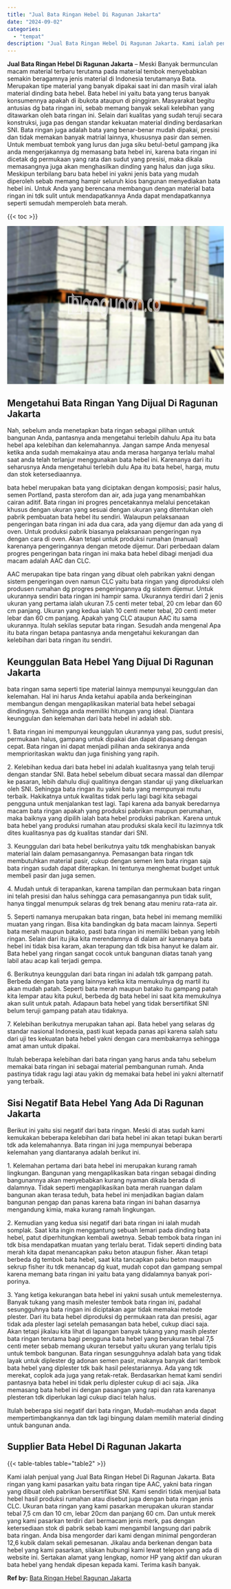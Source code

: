 ```yaml
---
title: "Jual Bata Ringan Hebel Di Ragunan Jakarta"
date: "2024-09-02"
categories: 
  - "tempat"
description: "Jual Bata Ringan Hebel Di Ragunan Jakarta. Kami ialah penjual yang Jual Bata Ringan Hebel Di Ragunan Jakarta. Bata ringan yang kami pasarkan yaitu bata ringa..."
---
```


**Jual Bata Ringan Hebel Di Ragunan Jakarta** – Meski Banyak bermunculan macam material terbaru terutama pada material tembok menyebabkan semakin beragamnya jenis material di Indonesia terutamanya Bata. Merupakan tipe material yang banyak dipakai saat ini dan masih viral ialah material dinding bata hebel. Bata hebel ini yaitu bata yang terus banyak konsumennya apakah di ibukota ataupun di pinggiran. Masyarakat begitu antusias dg bata ringan ini, sebab memang banyak sekali kelebihan yang ditawarkan oleh bata ringan ini. Selain dari kualitas yang sudah teruji secara konstruksi, juga pas dengan standar kekuatan material dinding berdasarkan SNI. Bata ringan juga adalah bata yang benar-benar mudah dipakai, presisi dan tidak memakan banyak matrial lainnya, khususnya pasir dan semen. Untuk membuat tembok yang lurus dan juga siku betul-betul gampang jika anda mengerjakannya dg memasang bata hebel ini, karena bata ringan ini dicetak dg permukaan yang rata dan sudut yang presisi, maka dikala memasangnya juga akan menghasilkan dinding yang halus dan juga siku. Meskipun terbilang baru bata hebel ini yakni jenis bata yang mudah diperoleh sebab memang hampir seluruh kios bangunan menyediakan bata hebel ini. Untuk Anda yang berencana membangun dengan material bata ringan ini tdk sulit untuk mendapatkannya Anda dapat mendapatkannya seperti semudah memperoleh bata merah.

{{< toc >}}

![Jual Bata Ringan Hebel Di Ragunan Jakarta](/images/jual-hebel-murah-03.png)

## Mengetahui Bata Ringan Yang Dijual Di Ragunan Jakarta

Nah, sebelum anda menetapkan bata ringan sebagai pilihan untuk bangunan Anda, pantasnya anda mengetahui terlebih dahulu Apa itu bata hebel apa kelebihan dan kelemahannya. Jangan sampe Anda menyesal ketika anda sudah memakainya atau anda merasa harganya terlalu mahal saat anda telah terlanjur menggunakan bata hebel ini. Karenanya dari itu seharusnya Anda mengetahui terlebih dulu Apa itu bata hebel, harga, mutu dan stok ketersediaannya.

bata hebel merupakan bata yang diciptakan dengan komposisi; pasir halus, semen Portland, pasta sterofom dan air, ada juga yang menambahkan cairan aditif. Bata ringan ini progres pencetakannya melalui pencetakan khusus dengan ukuran yang sesuai dengan ukuran yang ditentukan oleh pabrik pembuatan bata hebel itu sendiri. Walaupun pelaksanaan pengeringan bata ringan ini ada dua cara, ada yang dijemur dan ada yang di oven. Untuk produksi pabrik biasanya pelaksanaan pengeringan nya dengan cara di oven. Akan tetapi untuk produksi rumahan (manual) karenanya pengeringannya dengan metode dijemur. Dari perbedaan dalam progres pengeringan bata ringan ini maka bata hebel dibagi menjadi dua macam adalah AAC dan CLC.

AAC merupakan tipe bata ringan yang dibuat oleh pabrikan yakni dengan sistem pengeringan oven namun CLC yaitu bata ringan yang diproduksi oleh produsen rumahan dg progres pengeringannya dg sistem dijemur. Untuk ukurannya sendiri bata ringan ini hampir sama. Ukurannya terdiri dari 2 jenis ukuran yang pertama ialah ukuran 7.5 centi meter tebal, 20 cm lebar dan 60 cm panjang. Ukuran yang kedua ialah 10 centi meter tebal, 20 centi meter lebar dan 60 cm panjang. Apakah yang CLC ataupun AAC itu sama ukurannya. Itulah sekilas seputar bata ringan. Sesudah anda mengenal Apa itu bata ringan betapa pantasnya anda mengetahui kekurangan dan kelebihan dari bata ringan itu sendiri.

## Keunggulan Bata Hebel Yang Dijual Di Ragunan Jakarta

bata ringan sama seperti tipe material lainnya mempunyai keunggulan dan kelemahan. Hal ini harus Anda ketahui apabila anda berkeinginan membangun dengan mengaplikasikan material bata hebel sebagai dindingnya. Sehingga anda memiliki hitungan yang ideal. Diantara keunggulan dan kelemahan dari bata hebel ini adalah sbb.

1\. Bata ringan ini mempunyai keunggulan ukurannya yang pas, sudut presisi, permukaan halus, gampang untuk dipakai dan dapat dipasang dengan cepat. Bata ringan ini dapat menjadi pilihan anda sekiranya anda memprioritaskan waktu dan juga finishing yang rapih.

2\. Kelebihan kedua dari bata hebel ini adalah kualitasnya yang telah teruji dengan standar SNI. Bata hebel sebelum dibuat secara massal dan dilempar ke pasaran, lebih dahulu diuji qualitinya dengan standar uji yang dikeluarkan oleh SNI. Sehingga bata ringan itu yakni bata yang mempunyai mutu terbaik. Hakikatnya untuk kwalitas tidak perlu lagi bagi kita sebagai pengguna untuk menjalankan test lagi. Tapi karena ada banyak beredarnya macam bata ringan apakah yang produksi pabrikan maupun perumahan, maka baiknya yang dipilih ialah bata hebel produksi pabrikan. Karena untuk bata hebel yang produksi rumahan atau produksi skala kecil itu lazimnya tdk dites kualitasnya pas dg kualitas standar dari SNI.

3\. Keunggulan dari bata hebel berikutnya yaitu tdk menghabiskan banyak material lain dalam pemasangannya. Pemasangan bata ringan tdk membutuhkan material pasir, cukup dengan semen lem bata ringan saja bata ringan sudah dapat diterapkan. Ini tentunya menghemat budget untuk membeli pasir dan juga semen.

4\. Mudah untuk di terapankan, karena tampilan dan permukaan bata ringan ini telah presisi dan halus sehingga cara pemasangannya pun tidak sulit, hanya tinggal menumpuk selaras dg trek benang atau meniru rata-rata air.

5\. Seperti namanya merupakan bata ringan, bata hebel ini memang memiliki muatan yang ringan. Bisa kita bandingkan dg bata macam lainnya. Seperti bata merah maupun batako, pasti bata ringan ini memiliki beban yang lebih ringan. Selain dari itu jika kita merendamnya di dalam air karenanya bata hebel ini tidak bisa karam, akan terapung dan tdk bisa hanyut ke dalam air. Bata hebel yang ringan sangat cocok untuk bangunan diatas tanah yang labil atau acap kali terjadi gempa.

6\. Berikutnya keunggulan dari bata ringan ini adalah tdk gampang patah. Berbeda dengan bata yang lainnya ketika kita memukulnya dg martil itu akan mudah patah. Seperti bata merah maupun batako itu gampang patah kita lempar atau kita pukul, berbeda dg bata hebel ini saat kita memukulnya akan sulit untuk patah. Adapaun bata hebel yang tidak bersertifikat SNI belum teruji gampang patah atau tidaknya.

7\. Kelebihan berikutnya merupakan tahan api. Bata hebel yang selaras dg standar nasional Indonesia, pasti kuat kepada panas api karena salah satu dari uji tes kekuatan bata hebel yakni dengan cara membakarnya sehingga amat aman untuk dipakai.

Itulah beberapa kelebihan dari bata ringan yang harus anda tahu sebelum memakai bata ringan ini sebagai material pembangunan rumah. Anda pastinya tidak ragu lagi atau yakin dg memakai bata hebel ini yakni alternatif yang terbaik.

## Sisi Negatif Bata Hebel Yang Ada Di Ragunan Jakarta

Berikut ini yaitu sisi negatif dari bata ringan. Meski di atas sudah kami kemukakan beberapa kelebihan dari bata hebel ini akan tetapi bukan berarti tdk ada kelemahannya. Bata ringan ini juga mempunyai beberapa kelemahan yang diantaranya adalah berikut ini.

1\. Kelemahan pertama dari bata hebel ini merupakan kurang ramah lingkungan. Bangunan yang mengaplikasikan bata ringan sebagai dinding bangunannya akan menyebabkan kurang nyaman dikala berada di dalamnya. Tidak seperti mengaplikasikan bata merah ruangan dalam bangunan akan terasa teduh, bata hebel ini menjadikan bagian dalam bangunan pengap dan panas karena bata ringan ini bahan dasarnya mengandung kimia, maka kurang ramah lingkungan.

2\. Kemudian yang kedua sisi negatif dari bata ringan ini ialah mudah somplak. Saat kita ingin menggantung sebuah lemari pada dinding bata hebel, patut diperhitungkan kembali awetnya. Sebab tembok bata ringan ini tdk bisa mendapatkan muatan yang terlalu berat. Tidak seperti dinding bata merah kita dapat menancapkan paku beton ataupun fisher. Akan tetapi berbeda dg tembok bata hebel, saat kita tancapkan paku beton maupun sekrup fisher itu tdk menancap dg kuat, mudah copot dan gampang sempal karena memang bata ringan ini yaitu bata yang didalamnya banyak pori-porinya.

3\. Yang ketiga kekurangan bata hebel ini yakni susah untuk memelesternya. Banyak tukang yang masih melester tembok bata ringan ini, padahal sesungguhnya bata ringan ini diciptakan agar tidak memakai metode plester. Dari itu bata hebel diproduksi dg permukaan rata dan presisi, agar tidak ada plester lagi setelah pemasangan bata hebel, cukup diaci saja. Akan tetapi jikalau kita lihat di lapangan banyak tukang yang masih plester bata ringan terutama bagi pengguna bata hebel yang berukuran tebal 7,5 centi meter sebab memang ukuran tersebut yaitu ukuran yang terlalu tipis untuk tembok bangunan. Bata ringan sesungguhnya adalah bata yang tidak layak untuk diplester dg adonan semen pasir, makanya banyak dari tembok bata hebel yang diplester tdk baik hasil pelestariannya. Ada yang tdk merekat, coplok ada juga yang retak-retak. Berdasarkan hemat kami sendiri pantasnya bata hebel ini tidak perlu diplester cukup di aci saja. Jika memasang bata hebel ini dengan pasangan yang rapi dan rata karenanya plesteran tdk diperlukan lagi cukup diaci telah halus.

Itulah beberapa sisi negatif dari bata ringan, Mudah-mudahan anda dapat mempertimbangkannya dan tdk lagi bingung dalam memilih material dinding untuk bangunan anda.

## Supplier Bata Hebel Di Ragunan Jakarta

{{< table-tables table="table2" >}}

Kami ialah penjual yang Jual Bata Ringan Hebel Di Ragunan Jakarta. Bata ringan yang kami pasarkan yaitu bata ringan tipe AAC, yakni bata ringan yang dibuat oleh pabrikan bersertifikat SNI. Kami sendiri tidak menjual bata hebel hasil produksi rumahan atau disebut juga dengan bata ringan jenis CLC. Ukuran bata ringan yang kami pasarkan merupakan ukuran standar tebal 7,5 cm dan 10 cm, lebar 20cm dan panjang 60 cm. Dan untuk merek yang kami pasarkan terdiri dari bermacam jenis merk, pas dengan ketersediaan stok di pabrik sebab kami mengambil langsung dari pabrik bata ringan. Anda bisa mengorder dari kami dengan minimal pengorderan 12,6 kubik dalam sekali pemesanan. Jikalau anda berkenan dengan bata hebel yang kami pasarkan, silakan hubungi kami lewat telepon yang ada di website ini. Sertakan alamat yang lengkap, nomor HP yang aktif dan ukuran bata hebel yang hendak dipesan kepada kami. Terima kasih banyak.

**Ref by:** [Bata Ringan Hebel Ragunan Jakarta](https://id.wikipedia.org/wiki/Bata)
